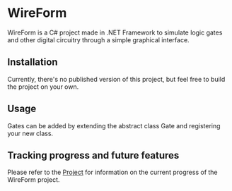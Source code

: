 # WireForm

WireForm is a C# project made in .NET Framework to simulate logic gates and other digital circuitry through a simple graphical interface.

## Installation

Currently, there's no published version of this project, but feel free to build the project on your own.

## Usage

Gates can be added by extending the abstract class Gate and registering your new class.

## Tracking progress and future features

Please refer to the [Project](https://github.com/RyanAlameddine/WireForm/projects/1) for information on the current progress of the WireForm project.
